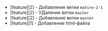  - [feature][2] - Добавление ветки `matsre-2-1`
 - [feature][2] - УДаление ветки `master`
 - [feature][2] - Добавление ветки `master`
 - [feature][1] - Добавление html-файла